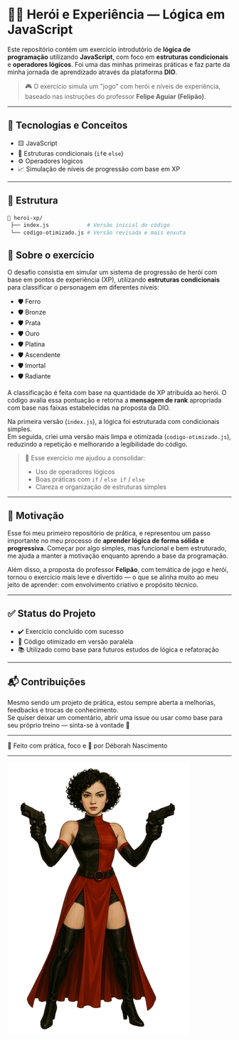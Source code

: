# 🧙‍♂️ Herói e Experiência — Lógica em JavaScript

Este repositório contém um exercício introdutório de **lógica de programação** utilizando **JavaScript**, com foco em **estruturas condicionais** e **operadores lógicos**. Foi uma das minhas primeiras práticas e faz parte da minha jornada de aprendizado através da plataforma **DIO**.

> 🎮 O exercício simula um "jogo" com herói e níveis de experiência, baseado nas instruções do professor **Felipe Aguiar (Felipão)**.

---

## 🚀 Tecnologias e Conceitos

- 🟨 JavaScript
- 🔁 Estruturas condicionais (`if`e `else`)
- ⚙️ Operadores lógicos
- 📈 Simulação de níveis de progressão com base em XP

---

## 📂 Estrutura

```bash
📁 heroi-xp/
 ├── index.js            # Versão inicial do código
 └── codigo-otimizado.js # Versão revisada e mais enxuta
```
## 📌 Sobre o exercício

O desafio consistia em simular um sistema de progressão de herói com base em pontos de experiência (XP), utilizando **estruturas condicionais** para classificar o personagem em diferentes níveis:

- 🛡️ Ferro
- 🛡️ Bronze
- 🛡️ Prata
- 🛡️ Ouro
- 🛡️ Platina
- 🛡️ Ascendente
- 🛡️ Imortal
- 🛡️ Radiante

A classificação é feita com base na quantidade de XP atribuída ao herói. O código avalia essa pontuação e retorna a **mensagem de rank** apropriada com base nas faixas estabelecidas na proposta da DIO.

Na primeira versão (`index.js`), a lógica foi estruturada com condicionais simples.  
Em seguida, criei uma versão mais limpa e otimizada (`codigo-otimizado.js`), reduzindo a repetição e melhorando a legibilidade do código.

> 📌 Esse exercício me ajudou a consolidar:
> - Uso de operadores lógicos
> - Boas práticas com `if` / `else if` / `else`
> - Clareza e organização de estruturas simples

---

## 🧠 Motivação

Esse foi meu primeiro repositório de prática, e representou um passo importante no meu processo de **aprender lógica de forma sólida e progressiva**. Começar por algo simples, mas funcional e bem estruturado, me ajuda a manter a motivação enquanto aprendo a base da programação.

Além disso, a proposta do professor **Felipão**, com temática de jogo e herói, tornou o exercício mais leve e divertido — o que se alinha muito ao meu jeito de aprender: com envolvimento criativo e propósito técnico.

---

## ✅ Status do Projeto

- ✔️ Exercício concluído com sucesso
- 🔁 Código otimizado em versão paralela
- 📚 Utilizado como base para futuros estudos de lógica e refatoração

---

## 📬 Contribuições

Mesmo sendo um projeto de prática, estou sempre aberta a melhorias, feedbacks e trocas de conhecimento.  
Se quiser deixar um comentário, abrir uma issue ou usar como base para seu próprio treino — sinta-se à vontade 💜

---

🚀 Feito com prática, foco e 💜 por Déborah Nascimento

---

![Assinatura Déborah](./deb.png)
